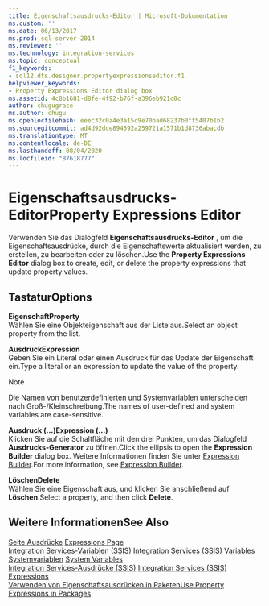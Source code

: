 ```yaml
---
title: Eigenschaftsausdrucks-Editor | Microsoft-Dokumentation
ms.custom: ''
ms.date: 06/13/2017
ms.prod: sql-server-2014
ms.reviewer: ''
ms.technology: integration-services
ms.topic: conceptual
f1_keywords:
- sql12.dts.designer.propertyexpressionseditor.f1
helpviewer_keywords:
- Property Expressions Editor dialog box
ms.assetid: 4c8b1681-d8fe-4f92-b76f-a396eb921c0c
author: chugugrace
ms.author: chugu
ms.openlocfilehash: eeec32c0a4e3a15c9e70bad68237b0ff5407b1b2
ms.sourcegitcommit: ad4d92dce894592a259721a1571b1d8736abacdb
ms.translationtype: MT
ms.contentlocale: de-DE
ms.lasthandoff: 08/04/2020
ms.locfileid: "87618777"
---
```

# <a name="property-expressions-editor"></a><span data-ttu-id="782a9-102">Eigenschaftsausdrucks-Editor</span><span class="sxs-lookup"><span data-stu-id="782a9-102">Property Expressions Editor</span></span>
  <span data-ttu-id="782a9-103">Verwenden Sie das Dialogfeld **Eigenschaftsausdrucks-Editor** , um die Eigenschaftsausdrücke, durch die Eigenschaftswerte aktualisiert werden, zu erstellen, zu bearbeiten oder zu löschen.</span><span class="sxs-lookup"><span data-stu-id="782a9-103">Use the **Property Expressions Editor** dialog box to create, edit, or delete the property expressions that update property values.</span></span>  
  
## <a name="options"></a><span data-ttu-id="782a9-104">Tastatur</span><span class="sxs-lookup"><span data-stu-id="782a9-104">Options</span></span>  
 <span data-ttu-id="782a9-105">**Eigenschaft**</span><span class="sxs-lookup"><span data-stu-id="782a9-105">**Property**</span></span>  
 <span data-ttu-id="782a9-106">Wählen Sie eine Objekteigenschaft aus der Liste aus.</span><span class="sxs-lookup"><span data-stu-id="782a9-106">Select an object property from the list.</span></span>  
  
 <span data-ttu-id="782a9-107">**Ausdruck**</span><span class="sxs-lookup"><span data-stu-id="782a9-107">**Expression**</span></span>  
 <span data-ttu-id="782a9-108">Geben Sie ein Literal oder einen Ausdruck für das Update der Eigenschaft ein.</span><span class="sxs-lookup"><span data-stu-id="782a9-108">Type a literal or an expression to update the value of the property.</span></span>  
  
> [!NOTE]  
>  <span data-ttu-id="782a9-109">Die Namen von benutzerdefinierten und Systemvariablen unterscheiden nach Groß-/Kleinschreibung.</span><span class="sxs-lookup"><span data-stu-id="782a9-109">The names of user-defined and system variables are case-sensitive.</span></span>  
  
 <span data-ttu-id="782a9-110">**Ausdruck (...)**</span><span class="sxs-lookup"><span data-stu-id="782a9-110">**Expression (...)**</span></span>  
 <span data-ttu-id="782a9-111">Klicken Sie auf die Schaltfläche mit den drei Punkten, um das Dialogfeld **Ausdrucks-Generator** zu öffnen.</span><span class="sxs-lookup"><span data-stu-id="782a9-111">Click the ellipsis to open the **Expression Builder** dialog box.</span></span> <span data-ttu-id="782a9-112">Weitere Informationen finden Sie unter [Expression Builder](expression-builder.md).</span><span class="sxs-lookup"><span data-stu-id="782a9-112">For more information, see [Expression Builder](expression-builder.md).</span></span>  
  
 <span data-ttu-id="782a9-113">**Löschen**</span><span class="sxs-lookup"><span data-stu-id="782a9-113">**Delete**</span></span>  
 <span data-ttu-id="782a9-114">Wählen Sie eine Eigenschaft aus, und klicken Sie anschließend auf **Löschen**.</span><span class="sxs-lookup"><span data-stu-id="782a9-114">Select a property, and then click **Delete**.</span></span>  
  
## <a name="see-also"></a><span data-ttu-id="782a9-115">Weitere Informationen</span><span class="sxs-lookup"><span data-stu-id="782a9-115">See Also</span></span>  
 <span data-ttu-id="782a9-116">[Seite Ausdrücke](expressions-page.md) </span><span class="sxs-lookup"><span data-stu-id="782a9-116">[Expressions Page](expressions-page.md) </span></span>  
 <span data-ttu-id="782a9-117">[Integration Services-Variablen &#40;SSIS&#41;](../integration-services-ssis-variables.md) </span><span class="sxs-lookup"><span data-stu-id="782a9-117">[Integration Services &#40;SSIS&#41; Variables](../integration-services-ssis-variables.md) </span></span>  
 <span data-ttu-id="782a9-118">[Systemvariablen](../system-variables.md) </span><span class="sxs-lookup"><span data-stu-id="782a9-118">[System Variables](../system-variables.md) </span></span>  
 <span data-ttu-id="782a9-119">[Integration Services-Ausdrücke &#40;SSIS&#41;](integration-services-ssis-expressions.md) </span><span class="sxs-lookup"><span data-stu-id="782a9-119">[Integration Services &#40;SSIS&#41; Expressions](integration-services-ssis-expressions.md) </span></span>  
 [<span data-ttu-id="782a9-120">Verwenden von Eigenschaftsausdrücken in Paketen</span><span class="sxs-lookup"><span data-stu-id="782a9-120">Use Property Expressions in Packages</span></span>](use-property-expressions-in-packages.md)  
  
  
